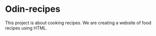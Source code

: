 # Odin-recipes

This project is about cooking recipes. We are creating a website of food recipes using HTML.